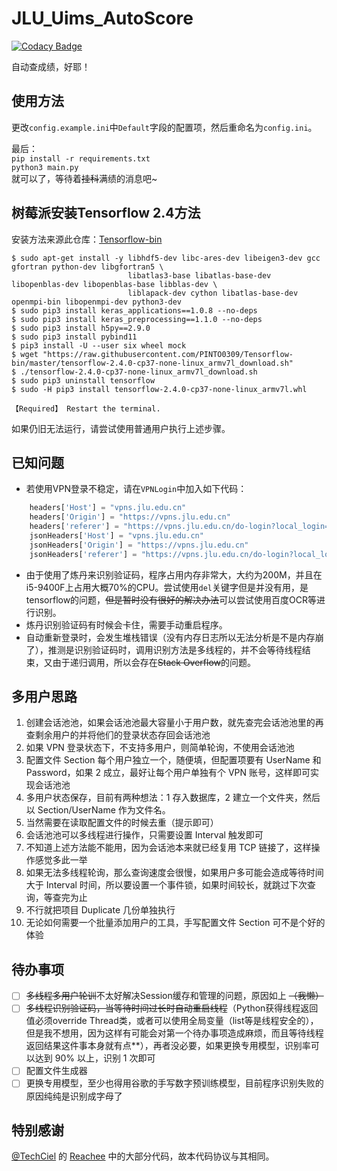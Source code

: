 # JLU_Uims_AutoScore
[![Codacy Badge](https://app.codacy.com/project/badge/Grade/b1d52177d5ea43928ceda14310284988)](https://www.codacy.com/gh/ForeverOpp/JLU_Uims_AutoScore/dashboard?utm_source=github.com&amp;utm_medium=referral&amp;utm_content=ForeverOpp/JLU_Uims_AutoScore&amp;utm_campaign=Badge_Grade)

自动查成绩，好耶！  
## 使用方法
更改`config.example.ini`中`Default`字段的配置项，然后重命名为`config.ini`。

最后：  
`pip install -r requirements.txt`  
`python3 main.py`  
就可以了，等待着~~挂科~~满绩的消息吧~  

## 树莓派安装Tensorflow 2.4方法
安装方法来源此仓库：[Tensorflow-bin](https://github.com/PINTO0309/Tensorflow-bin)  
```sheel
$ sudo apt-get install -y libhdf5-dev libc-ares-dev libeigen3-dev gcc gfortran python-dev libgfortran5 \
                          libatlas3-base libatlas-base-dev libopenblas-dev libopenblas-base libblas-dev \
                          liblapack-dev cython libatlas-base-dev openmpi-bin libopenmpi-dev python3-dev
$ sudo pip3 install keras_applications==1.0.8 --no-deps
$ sudo pip3 install keras_preprocessing==1.1.0 --no-deps
$ sudo pip3 install h5py==2.9.0
$ sudo pip3 install pybind11
$ pip3 install -U --user six wheel mock
$ wget "https://raw.githubusercontent.com/PINTO0309/Tensorflow-bin/master/tensorflow-2.4.0-cp37-none-linux_armv7l_download.sh"
$ ./tensorflow-2.4.0-cp37-none-linux_armv7l_download.sh
$ sudo pip3 uninstall tensorflow
$ sudo -H pip3 install tensorflow-2.4.0-cp37-none-linux_armv7l.whl

【Required】 Restart the terminal.
```
如果仍旧无法运行，请尝试使用普通用户执行上述步骤。  

## 已知问题
- 若使用VPN登录不稳定，请在`VPNLogin`中加入如下代码：
```python
    headers['Host'] = "vpns.jlu.edu.cn"
    headers['Origin'] = "https://vpns.jlu.edu.cn"
    headers['referer'] = "https://vpns.jlu.edu.cn/do-login?local_login=true"
    jsonHeaders['Host'] = "vpns.jlu.edu.cn"
    jsonHeaders['Origin'] = "https://vpns.jlu.edu.cn"
    jsonHeaders['referer'] = "https://vpns.jlu.edu.cn/do-login?local_login=true"
```
- 由于使用了炼丹来识别验证码，程序占用内存非常大，大约为200M，并且在i5-9400F上占用大概70%的CPU。尝试使用`del`关键字但是并没有用，是tensorflow的问题，~~但是暂时没有很好的解决办法~~可以尝试使用百度OCR等进行识别。
- 炼丹识别验证码有时候会卡住，需要手动重启程序。  
- 自动重新登录时，会发生堆栈错误（没有内存日志所以无法分析是不是内存崩了），推测是识别验证码时，调用识别方法是多线程的，并不会等待线程结束，又由于递归调用，所以会存在~~Stack Overflow~~的问题。  

## 多用户思路
1. 创建会话池池，如果会话池池最大容量小于用户数，就先查完会话池池里的再查剩余用户的并将他们的登录状态存回会话池池
2. 如果 VPN 登录状态下，不支持多用户，则简单轮询，不使用会话池池
3. 配置文件 Section 每个用户独立一个，随便填，但配置项要有 UserName 和 Password，如果 2 成立，最好让每个用户单独有个 VPN 账号，这样即可实现会话池池
4. 多用户状态保存，目前有两种想法：1 存入数据库，2 建立一个文件夹，然后以 Section/UserName 作为文件名。
5. 当然需要在读取配置文件的时候去重（提示即可）
6. 会话池池可以多线程进行操作，只需要设置 Interval 触发即可
7. 不知道上述方法能不能用，因为会话池本来就已经复用 TCP 链接了，这样操作感觉多此一举
8. 如果无法多线程轮询，那么查询速度会很慢，如果用户多可能会造成等待时间大于 Interval 时间，所以要设置一个事件锁，如果时间较长，就跳过下次查询，等查完为止
9. 不行就把项目 Duplicate 几份单独执行
10. 无论如何需要一个批量添加用户的工具，手写配置文件 Section 可不是个好的体验

## 待办事项
- [ ] ~~多线程多用户轮训~~不太好解决Session缓存和管理的问题，原因如上 ~~（我懒）~~
- [ ] ~~多线程识别验证码，当等待时间过长时自动重启线程~~（Python获得线程返回值必须override Thread类，或者可以使用全局变量（list等是线程安全的），但是我不想用，因为这样有可能会对第一个待办事项造成麻烦，而且等待线程返回结果这件事本身就有点**），再者没必要，如果更换专用模型，识别率可以达到 90% 以上，识别 1 次即可
- [ ] 配置文件生成器
- [ ] 更换专用模型，至少也得用谷歌的手写数字预训练模型，目前程序识别失败的原因纯纯是识别成字母了

## 特别感谢
[@TechCiel](https://github.com/TechCiel) 的 [Reachee](https://github.com/TechCiel/Reachee) 中的大部分代码，故本代码协议与其相同。
